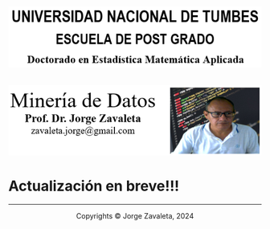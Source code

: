 ![UNT](images/untumbes.PNG)
---
![BIO](images/bio-zava.PNG)
---
# Actualización en breve!!!

---
 <center> Copyrights &copy; Jorge Zavaleta, 2024 </center>